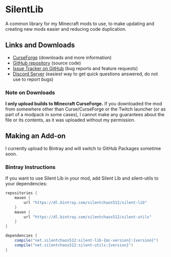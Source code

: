 # SilentLib
A common library for my Minecraft mods to use, to make updating and creating new mods easier and reducing code duplication.

## Links and Downloads

- [CurseForge](https://www.curseforge.com/minecraft/mc-mods/silent-lib) (downloads and more information)
- [GitHub repository](https://github.com/SilentChaos512/SilentLib) (source code)
- [Issue Tracker on GitHub](https://github.com/SilentChaos512/SilentLib/issues) (bug reports and feature requests)
- [Discord Server](https://discord.gg/Adyk9zHnUn) (easiest way to get quick questions answered, do not use to report bugs)

### Note on Downloads

**I only upload builds to Minecraft CurseForge.** If you downloaded the mod from somewhere other than Curse/CurseForge or the Twitch launcher (or as part of a modpack in some cases), I cannot make any guarantees about the file or its contents, as it was uploaded without my permission.

## Making an Add-on

I currently upload to Bintray and will switch to GitHub Packages sometime soon.

### Bintray Instructions

If you want to use Silent Lib in your mod, add Silent Lib and silent-utils to your dependencies:

```groovy
repositories {
    maven {
        url "https://dl.bintray.com/silentchaos512/silent-lib"
    }
    maven {
        url "https://dl.bintray.com/silentchaos512/silent-utils"
    }
}

dependencies {
    compile("net.silentchaos512:silent-lib-{mc-version}:{version}")
    compile("net.silentchaos512:silent-utils:{version}")
}
```

